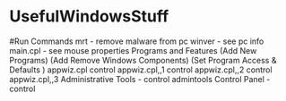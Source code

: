 # UsefulWindowsStuff

#Run Commands
mrt - remove malware from pc
winver - see pc info
main.cpl - see mouse properties
Programs and Features
(Add New Programs)
(Add Remove Windows Components)
(Set Program Access & Defaults )	appwiz.cpl
control appwiz.cpl,,1
control appwiz.cpl,,2
control appwiz.cpl,,3
Administrative Tools -	control admintools
Control Panel - 	control
